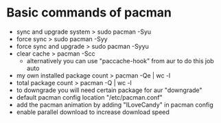 # Basic commands of pacman 

* sync and upgrade system > sudo pacman -Syu
* force sync > sudo pacman -Syy
* force sync and upgrade > sudo pacman -Syyu
* clear cache > pacman -Scc
  * alternatively you can use "paccache-hook" from aur to do this job auto
* my own installed package count > pacman -Qe | wc -l
* total package count > pacman -Q | wc -l
* to downgrade you will need certain package for aur "downgrade"
* default pacman config location "/etc/pacman.conf"
* add the pacman animation by adding "ILoveCandy" in pacman config
* enable parallel download to increase download speed

